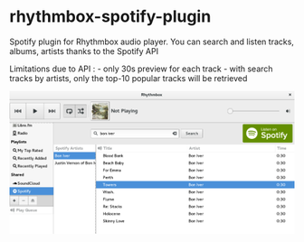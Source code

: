 # rhythmbox-spotify-plugin
Spotify plugin for Rhythmbox audio player. You can search and listen tracks, albums, artists thanks to the Spotify API

Limitations due to API :
	- only 30s preview for each track
	- with search tracks by artists, only the top-10 popular tracks will be retrieved

![Capture](/captures/screenshot.png?raw=true "Capture")
